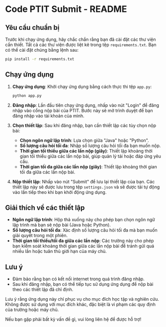# Code PTIT Submit - README

## Yêu cầu chuẩn bị
Trước khi chạy ứng dụng, hãy chắc chắn rằng bạn đã cài đặt các thư viện cần thiết. Tất cả các thư viện được liệt kê trong tệp `requirements.txt`. Bạn có thể cài đặt chúng bằng lệnh sau:

```sh
pip install -r requirements.txt
```

## Chạy ứng dụng
1. **Chạy ứng dụng**: Khởi chạy ứng dụng bằng cách thực thi tệp `app.py`:

   ```sh
   python app.py
   ```

2. **Đăng nhập**: Lần đầu tiên chạy ứng dụng, nhấp vào nút "Login" để đăng nhập vào cổng nộp bài của PTIT. Bước này sẽ mở trình duyệt để bạn đăng nhập vào tài khoản của mình.

3. **Chọn thiết lập**: Sau khi đăng nhập, bạn cần thiết lập các tùy chọn nộp bài:
   - **Chọn ngôn ngữ lập trình**: Lựa chọn giữa "Java" hoặc "Python".
   - **Số lượng câu hỏi tối đa**: Nhập số lượng câu hỏi tối đa bạn muốn nộp.
   - **Thời gian tối thiểu giữa các lần nộp (giây)**: Thiết lập khoảng thời gian tối thiểu giữa các lần nộp bài, giúp quản lý tải hoặc đáp ứng yêu cầu.
   - **Thời gian tối đa giữa các lần nộp (giây)**: Thiết lập khoảng thời gian tối đa giữa các lần nộp bài.

4. **Nộp thiết lập**: Nhấp vào nút "Submit" để lưu lại thiết lập của bạn. Các thiết lập này sẽ được lưu trong tệp `settings.json` và sẽ được tải tự động vào lần tiếp theo khi bạn khởi động ứng dụng.

## Giải thích về các thiết lập
- **Ngôn ngữ lập trình**: Hộp thả xuống này cho phép bạn chọn ngôn ngữ lập trình mà bạn sẽ nộp bài (Java hoặc Python).
- **Số lượng câu hỏi tối đa**: Xác định số lượng câu hỏi tối đa mà bạn muốn giải quyết trong một phiên.
- **Thời gian tối thiểu/tối đa giữa các lần nộp**: Các trường này cho phép bạn kiểm soát khoảng thời gian giữa các lần nộp bài để tránh gửi quá nhiều lần hoặc tuân thủ giới hạn của máy chủ.

## Lưu ý
- Đảm bảo rằng bạn có kết nối internet trong quá trình đăng nhập.
- Sau khi đăng nhập, bạn có thể tiếp tục sử dụng ứng dụng để nộp bài theo các thiết lập đã chỉ định.

Lưu ý rằng ứng dụng này chỉ phục vụ cho mục đích học tập và nghiên cứu. Không được sử dụng với mục đích khác, đặc biệt là vi phạm các quy định của trường hoặc máy chủ.

Nếu bạn gặp phải bất kỳ vấn đề gì, vui lòng liên hệ để được hỗ trợ!

